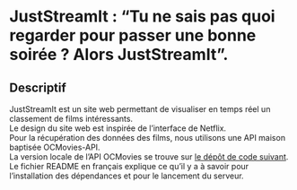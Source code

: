 # JustStreamIt : “Tu ne sais pas quoi regarder pour passer une bonne soirée ? Alors JustStreamIt”.

## Descriptif

JustStreamIt est un site web permettant de visualiser en temps réel un classement de films intéressants.</br>
Le design du site web est inspirée de l’interface de Netflix.</br>
Pour la récupération des données des films, nous utilisons une API maison baptisée OCMovies-API.</br>
La version locale de l’API OCMovies se trouve sur [le dépôt de code suivant](https://github.com/OpenClassrooms-Student-Center/OCMovies-API-EN-FR).</br>
Le fichier README en français explique ce qu’il y a à savoir pour l’installation des dépendances et pour le lancement du serveur.



